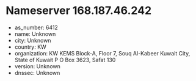 # Nameserver 168.187.46.242

* as_number: 6412
* name: Unknown
* city: Unknown
* country: KW
* organization: KW KEMS Block-A, Floor 7, Souq Al-Kabeer Kuwait City, State of Kuwait P O Box 3623, Safat 130
* version: Unknown
* dnssec: Unknown
